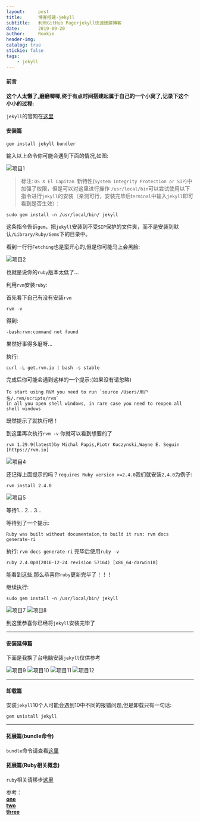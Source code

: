 ```yaml
---
layout:     post
title:      博客搭建-jekyll
subtitle:   利用GitHub Page+jekyll快速搭建博客
date:       2019-09-20
author:     Rookie
header-img: 
catalog: true
stickie: false
tags:
    - jekyll
---
```


#### 前言

**这个人太懒了,磨磨唧唧,终于有点时间搭建起属于自己的一个小窝了,记录下这个小小的过程:**


`jekyll`的官网在[这里](http://jekyllcn.com/)  

#### 安装篇

```
gem install jekyll bundler
```
输入以上命令你可能会遇到下面的情况,如图:

![项目1](/img/20190920/1.jpg)

>标注: `OS X El Capitan `新特性(`System Integrity Protection or SIP`)中加强了权限，但是可以对这里进行操作 `/usr/local/bin`可以尝试使用以下指令进行`jekyll`的安装（亲测可行，安装完毕后t`erminal`中输入`jekyll`即可看到是否生效）：

```
sudo gem install -n /usr/local/bin/ jekyll
```
这条指令告诉`gem`，把`jekyll`安装到不受`SIP`保护的文件夹，而不是安装到默认`/Library/Ruby/Gems`下的目录中。

看到一行行`Fetching`也是蛮开心的,但是你可能马上会黑脸:

![项目2](/img/20190920/2.jpg)

也就是说你的`ruby`版本太低了...

利用`rvm`安装`ruby`:

首先看下自己有没有安装`rvm`

```
rvm -v
```

得到:

```
-bash:rvm:command not found
```

果然好事得多磨呀...

执行:

```
curl -L get.rvm.io | bash -s stable
```

完成后你可能会遇到这样的一个提示:(如果没有请忽略)

```
To start using RVM you need to run `source /Users/用户名/.rvm/scripts/rvm`  
in all you open shell windows, in rare case you need to reopen all shell windows
```

既然提示了就执行吧！

到这里再次执行`rvm -v` 你就可以看到想要的了

```
rvm 1.29.9(latest)by Michal Papis,Piotr Kuczynski,Wayne E. Seguin [https://rvm.io]
```

![项目4](/img/20190920/4.jpg)

还记得上面提示的吗？`requires Ruby version >=2.4.0`我们就安装`2,4.0`为例子:

```
rvm install 2.4.0
```

![项目5](/img/20190920/5.jpg)

等待1... 2... 3...

等待到了一个提示:

```
Ruby was built without documentaion,to build it run: rvm docs generate-ri 
```

执行: `rvm docs generate-ri` 完毕后使用`ruby -v`

```
ruby 2.4.0p0(2016-12-24 revision 57164) [x86_64-darwin18]
```
能看到这些,那么恭喜你`ruby`更新完毕了！！！

继续执行:

```
sudo gem install -n /usr/local/bin/ jekyll
```

![项目7](/img/20190920/7.jpg)
![项目8](/img/20190920/8.jpg)

到这里恭喜你已经将`jekyll`安装完毕了

---
#### 安装延伸篇

下面是我换了台电脑安装`jekyll`仅供参考

![项目9](/img/20190920/9.jpg)
![项目10](/img/20190920/10.jpg)
![项目11](/img/20190920/11.jpg)
![项目12](/img/20190920/12.jpg)

---
#### 卸载篇

安装`jekyll`10个人可能会遇到10中不同的报错问题,但是卸载只有一句话:
```
gem unistall jekyll
```
---

#### 拓展篇(bundle命令)

`bundle`命令请查看[这里](https://blog.csdn.net/huaishu/article/details/38778777)

#### 拓展篇(Ruby相关概念)

`ruby`相关请移步[这里](https://rookie920.github.io/2019/06/05/Ruby%E7%9B%B8%E5%85%B3%E6%A6%82%E5%BF%B5/)

参考：  
[**one**](https://www.jianshu.com/p/a97eca5254b8)  
[**two**](https://www.jianshu.com/p/c073e6fc01f5)  
[**three**](https://ruby-china.org/wiki/install_ruby_guide)





















